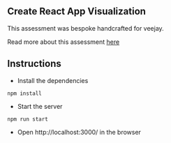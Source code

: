 ## Create React App Visualization

This assessment was bespoke handcrafted for veejay.

Read more about this assessment [here](https://react.eogresources.com)

## Instructions

- Install the dependencies
```
npm install
```

- Start the server
```
npm run start
```

- Open http://localhost:3000/ in the browser

